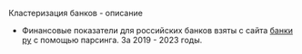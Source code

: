 Кластеризация банков - описание

- Финансовые показатели для российских банков взяты с сайта [банки ру](https://www.banki.ru/banks/ratings/?source=submenu_banksratings) с помощью парсинга. За 2019 - 2023 годы.
